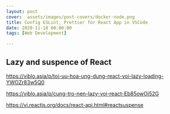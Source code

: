 ```yaml
---
layout: post
cover:  assets/images/post-covers/docker-node.png
title: Config ESLint, Prettier for React App in VSCode
date: 2020-11-18 00:00:00
tags: [Web Development]

---
```


Lazy and suspence of React
---


https://viblo.asia/p/toi-uu-hoa-ung-dung-react-voi-lazy-loading-YWOZr83w5Q0

https://viblo.asia/p/cung-tro-nen-lazy-voi-react-Eb85owOj52G

https://vi.reactjs.org/docs/react-api.html#reactsuspense